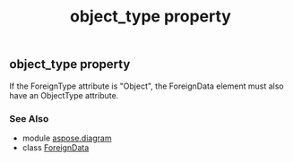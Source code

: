 ﻿---
title: object_type property
second_title: Aspose.Diagram for Python via .NET API References
description: 
type: docs
weight: 140
url: /python-net/aspose.diagram/foreigndata/object_type/
is_root: false
---

## object_type property


If the ForeignType attribute is "Object", the ForeignData element must also have an ObjectType attribute.

### See Also
* module [aspose.diagram](../../)
* class [ForeignData](/diagram/python-net/aspose.diagram/foreigndata)
